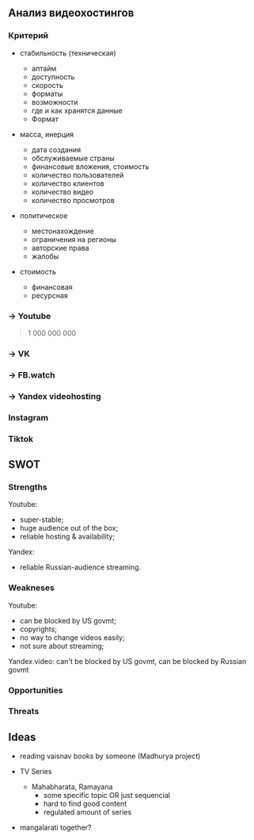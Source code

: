 ## Анализ видеохостингов


### Критерий

- стабильность (техническая)
  * аптайм
  * доступность
  * скорость
  * форматы
  * возможности
  * где и как хранятся данные
  * Формат

- масса, инерция
  * дата создания
  * обслуживаемые страны
  * финансовые вложения, стоимость
  * количество пользователей
  * количество клиентов
  * количество видео
  * количество просмотров

- политическое
  * местонахождение
  * ограничения на регионы
  * авторские права
  * жалобы

- стоимость
  * финансовая
  * ресурсная


### → Youtube
>1 000 000 000

### → VK

### → FB.watch

### → Yandex videohosting

### Instagram

### Tiktok


## SWOT

### Strengths

Youtube:
* super-stable;
* huge audience out of the box;
* reliable hosting & availability;

Yandex:
* reliable Russian-audience streaming.

### Weakneses

Youtube:
* can be blocked by US govmt;
* copyrights;
* no way to change videos easily;
* not sure about streaming;

Yandex.video: can't be blocked by US govmt, can be blocked by Russian govmt

### Opportunities

### Threats



## Ideas

* reading vaisnav books by someone (Madhurya project)

* TV Series
  * Mahabharata, Ramayana
    * some specific topic OR just sequencial
    * hard to find good content
    * regulated amount of series

* mangalarati together?
